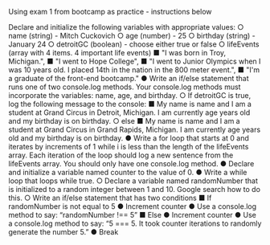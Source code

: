 Using exam 1 from bootcamp as practice - instructions below

Declare and initialize the following variables with appropriate values:
○ name (string) - Mitch Cuckovich
○ age (number) - 25
○ birthday (string) - January 24
○ detroitGC (boolean) - choose either true or false
○ lifeEvents (array with 4 items. 4 important life events)
■ "I was born in Troy, Michigan.",
■ "I went to Hope College",
■ "I went to Junior Olympics when I was 10 years old. I placed 14th in the
nation in the 800 meter event.",
■ "I'm a graduate of the front-end bootcamp."
● Write an if/else statement that runs one of two console.log methods. Your console.log
methods must incorporate the variables: name, age, and birthday.
○ If detroitGC is true, log the following message to the console:
■ My name is name and I am a student at Grand Circus in Detroit, Michigan.
I am currently age years old and my birthday is on birthday.
○ else
■ My name is name and I am a student at Grand Circus in Grand Rapids,
Michigan. I am currently age years old and my birthday is on birthday.
● Write a for loop that starts at 0 and iterates by increments of 1 while i is less than the
length of the lifeEvents array. Each iteration of the loop should log a new sentence
from the lifeEvents array. You should only have one console.log method.
● Declare and initialize a variable named counter to the value of 0.
● Write a while loop that loops while true.
○ Declare a variable named randomNumber that is initialized to a random integer
between 1 and 10. Google search how to do this.
○ Write an if/else statement that has two conditions
■ If randomNumber is not equal to 5
● Increment counter
● Use a console.log method to say: “randomNumber !== 5”
■ Else
● Increment counter
● Use a console.log method to say: “5 === 5. It took counter
iterations to randomly generate the number 5.”
● Break
